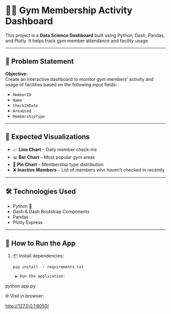 # 🏋️‍♂️ Gym Membership Activity Dashboard

This project is a **Data Science Dashboard** built using Python, Dash, Pandas, and Plotly. It helps track gym member attendance and facility usage.

---

## 📌 Problem Statement

**Objective:**  
Create an interactive dashboard to monitor gym members’ activity and usage of facilities based on the following input fields:

- `MemberID`
- `Name`
- `CheckInDate`
- `AreaUsed`
- `MembershipType`

---

## 🎯 Expected Visualizations

- 📈 **Line Chart** – Daily member check-ins
- 📊 **Bar Chart** – Most popular gym areas
- 🥧 **Pie Chart** – Membership type distribution
- ❌ **Inactive Members** – List of members who haven’t checked in recently

---

## 🛠️ Technologies Used

- Python 🐍
- Dash & Dash Bootstrap Components
- Pandas
- Plotly Express

---

## 🧪 How to Run the App

1. 📦 Install dependencies:
   ```bash
   pip install -r requirements.txt

    ▶️ Run the application:

python app.py

🌐 Visit in browser:

http://127.0.0.1:8050/
